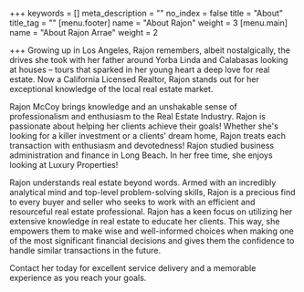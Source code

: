 +++
keywords = []
meta_description = ""
no_index = false
title = "About"
title_tag = ""
[menu.footer]
name = "About Rajon"
weight = 3
[menu.main]
name = "About Rajon Arrae"
weight = 2

+++
Growing up in Los Angeles, Rajon remembers, albeit nostalgically, the drives she took with her father around Yorba Linda and Calabasas looking at houses – tours that sparked in her young heart a deep love for real estate. Now a California Licensed Realtor, Rajon stands out for her exceptional knowledge of the local real estate market.

Rajon McCoy brings knowledge and an unshakable sense of professionalism and enthusiasm to the Real Estate Industry. Rajon is passionate about helping her clients achieve their goals! Whether she's looking for a killer investment or a clients’ dream home, Rajon treats each transaction with enthusiasm and devotedness! Rajon studied business administration and finance in Long Beach. In her free time, she enjoys looking at Luxury Properties!

Rajon understands real estate beyond words. Armed with an incredibly analytical mind and top-level problem-solving skills, Rajon is a precious find to every buyer and seller who seeks to work with an efficient and resourceful real estate professional. Rajon has a keen focus on utilizing her extensive knowledge in real estate to educate her clients. This way, she empowers them to make wise and well-informed choices when making one of the most significant financial decisions and gives them the confidence to handle similar transactions in the future.

Contact her today for excellent service delivery and a memorable experience as you reach your goals.